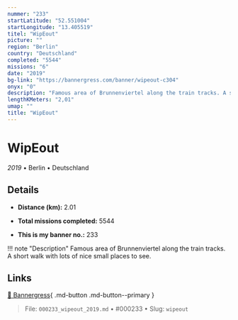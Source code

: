 ```yaml
---
nummer: "233"
startLatitude: "52.551004"
startLongitude: "13.405519"
titel: "WipEout"
picture: ""
region: "Berlin"
country: "Deutschland"
completed: "5544"
missions: "6"
date: "2019"
bg-link: "https://bannergress.com/banner/wipeout-c304"
onyx: "0"
description: "Famous area of Brunnenviertel along the train tracks. A short walk with lots of nice small places to see."
lengthKMeters: "2,01"
umap: ""
title: "WipEout"
---
```

# WipEout

*2019* • Berlin • Deutschland



## Details
- **Distance (km):** 2.01

- **Total missions completed:** 5544
- **This is my banner no.:** 233


!!! note "Description"
    Famous area of Brunnenviertel along the train tracks. A short walk with lots of nice small places to see.



## Links
[🔗 Bannergress](https://bannergress.com/banner/wipeout-c304){ .md-button .md-button--primary }



> File: `000233_wipeout_2019.md` • #000233 • Slug: `wipeout`
